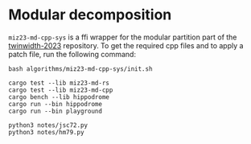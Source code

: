 # Modular decomposition


`miz23-md-cpp-sys` is a ffi wrapper for the modular partition part of the [twinwidth-2023](https://github.com/mogproject/twinwidth-2023) repository. To get the required cpp files and to apply a patch file, run the following command:
```shell
bash algorithms/miz23-md-cpp-sys/init.sh
```



```shell
cargo test --lib miz23-md-rs
cargo test --lib miz23-md-cpp
cargo bench --lib hippodrome
cargo run --bin hippodrome
cargo run --bin playground
```

```shell
python3 notes/jsc72.py
python3 notes/hm79.py
```